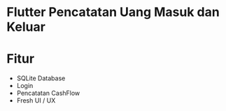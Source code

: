 # Flutter Pencatatan Uang Masuk dan Keluar 

# Fitur 

- SQLite Database 
- Login 
- Pencatatan CashFlow 
- Fresh UI / UX 
